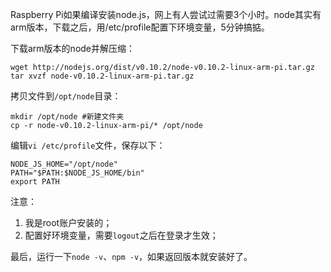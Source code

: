 Raspberry Pi如果编译安装node.js，网上有人尝试过需要3个小时。node其实有arm版本，下载之后，用/etc/profile配置下环境变量，5分钟搞掂。

下载arm版本的node并解压缩：

    wget http://nodejs.org/dist/v0.10.2/node-v0.10.2-linux-arm-pi.tar.gz
    tar xvzf node-v0.10.2-linux-arm-pi.tar.gz


拷贝文件到`/opt/node`目录：

    mkdir /opt/node #新建文件夹
    cp -r node-v0.10.2-linux-arm-pi/* /opt/node


编辑`vi /etc/profile`文件，保存以下：

    NODE_JS_HOME="/opt/node"
    PATH="$PATH:$NODE_JS_HOME/bin"
    export PATH


注意：

1. 我是root账户安装的；
2. 配置好环境变量，需要`logout`之后在登录才生效；

最后，运行一下`node -v`、`npm -v`，如果返回版本就安装好了。




